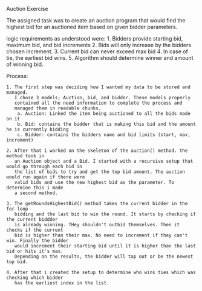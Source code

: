 Auction Exercise

The assigned task was to create an auction program that would find
the highest bid for an auctioned item based on given bidder parameters.

logic requirements as understood were:
    1. Bidders provide starting bid, maximum bid, and bid increments
    2. Bids will only increase by the bidders chosen increment.
    3. Current bid can never exceed max bid
    4. In case of tie, the earliest bid wins.
    5. Algorithm should determine winner and amount of winning bid.

Process:

    1. The first step was deciding how I wanted my data to be stored and managed.
       I chose 3 models; Auction, bid, and bidder. These models properly 
       contained all the need information to complete the process and
       managed them in readable chunks.
        a. Auction: Linked the item being auctioned to all the bids made on it
        b. Bid: contains the bidder that is making this bid and the amount he is currently bidding
        c. Bidder: contains the bidders name and bid limits (start, max, increment)

    2. After that i worked on the skeleton of the auction() method. the method took in
       an Auction object and a Bid. I started with a recursive setup that would go through each bid in 
       the list of bids to try and get the top bid amount. The auction would run again if there were
       valid bids and use the new highest bid as the parameter. To determine this i made
       a second method.

    3. The getRoundsHighestBid() method takes the current bidder in the for loop
       bidding and the last bid to win the round. It starts by checking if the current biddder
       is already winning. THey shouldn't outbid themselves. Then it checks if the current
       bid is higher than their max. No need to increment if they can't win. Finally the bidder 
       would increment their starting bid until it is higher than the last bid or hits it's max. 
       Depending on the results, the bidder will tap out or be the newest top bid.

    4. After that i created the setup to determine who wins ties which was checking which bidder
       has the earliest index in the list.
